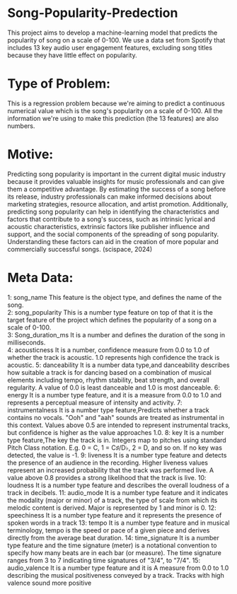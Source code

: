 # Song-Popularity-Predection
This project aims to develop a machine-learning model that predicts the popularity of song on a scale of 0-100. We use a data set from Spotify that includes 13 key audio user engagement features, excluding song titles because they have little effect on popularity.
# Type of Problem:
This is a regression problem because we're aiming to predict a continuous numerical value which is the song's popularity on a scale of 0-100. All the information we're using to make this prediction (the 13 features) are also numbers.
# Motive:
Predicting song popularity is important in the current digital music industry because it provides valuable insights for music professionals and can give them a competitive advantage. By estimating the success of a song before its release, industry professionals can make informed decisions about marketing strategies, resource allocation, and artist promotion. Additionally, predicting song popularity can help in identifying the characteristics and factors that contribute to a song's success, such as intrinsic lyrical and acoustic characteristics, extrinsic factors like publisher influence and support, and the social components of the spreading of song popularity. Understanding these factors can aid in the creation of more popular and commercially successful songs. (scispace, 2024)
# Meta Data:
1: song_name
This feature is the object type, and defines the name of the song.<br />
2: song_popularity
This is a number type feature on top of that it is the target feature of the project which defines the popularity of a song on a scale of 0-100.<br />
3: Song_duration_ms
It is a number and defines the duration of the song in milliseconds.<br />
4: acousticness
It is a number, confidence measure from 0.0 to 1.0 of whether the track is acoustic. 1.0 represents high confidence the track is acoustic.
5: danceability
It is a number data type,and danceability describes how suitable a track is for dancing based on a combination of musical elements including tempo, rhythm stability, beat strength, and overall regularity. A value of 0.0 is least danceable and 1.0 is most danceable.
6: energy
It is a number type feature, and it is a measure from 0.0 to 1.0 and represents a perceptual measure of intensity and activity.
7: instrumentalness
It is a number type feature,Predicts whether a track contains no vocals. "Ooh" and "aah" sounds are treated as instrumental in this context. Values above 0.5 are intended to represent instrumental tracks, but confidence is higher as the value approaches 1.0.
8: key
It is a number type feature,The key the track is in. Integers map to pitches using standard Pitch Class notation. E.g. 0 = C, 1 = C♯/D♭, 2 = D, and so on. If no key was detected, the value is -1.
9: liveness
It is a number type feature and detects the presence of an audience in the recording. Higher liveness values represent an increased probability that the track was performed live. A value above 0.8 provides a strong likelihood that the track is live.
10: loudness
It is a number type feature and describes the overall loudness of a track in decibels.
11: audio_mode
It is a number type feature and it indicates the modality (major or minor) of a track, the type of scale from which its melodic content is derived. Major is represented by 1 and minor is 0.
12: speechiness
It is a number type feature and it represents the presence of spoken words in a track
13: tempo
It is a number type feature and in musical terminology, tempo is the speed or pace of a given piece and derives directly from the average beat duration.
14: time_signature
It is a number type feature and the time signature (meter) is a notational convention to specify how many beats are in each bar (or measure). The time signature ranges from 3 to 7 indicating time signatures of "3/4", to "7/4".
15: audio_valence
It is a number type feature and it is A measure from 0.0 to 1.0 describing the musical positiveness conveyed by a track. Tracks with high valence sound more positive

